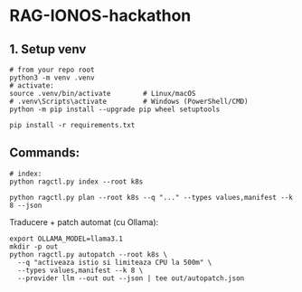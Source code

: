 # RAG-IONOS-hackathon

## 1. Setup venv

```
# from your repo root
python3 -m venv .venv
# activate:
source .venv/bin/activate        # Linux/macOS
# .venv\Scripts\activate         # Windows (PowerShell/CMD)
python -m pip install --upgrade pip wheel setuptools

pip install -r requirements.txt
```

## Commands:

```
# index:
python ragctl.py index --root k8s

python ragctl.py plan --root k8s --q "..." --types values,manifest --k 8 --json
```

Traducere + patch automat (cu Ollama):

```
export OLLAMA_MODEL=llama3.1
mkdir -p out
python ragctl.py autopatch --root k8s \
  --q "activeaza istio si limiteaza CPU la 500m" \
  --types values,manifest --k 8 \
  --provider llm --out out --json | tee out/autopatch.json
```